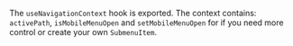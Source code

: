 The `useNavigationContext` hook is exported. The context contains: `activePath`, `isMobileMenuOpen` and `setMobileMenuOpen` for if you need more control or create your own `SubmenuItem`.

